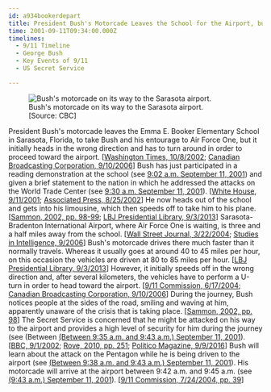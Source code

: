 ```yaml
---
id: a934bookerdepart
title: President Bush's Motorcade Leaves the School for the Airport, but Initially Heads in the Wrong Direction
time: 2001-09-11T09:34:00.000Z
timelines:
  - 9/11 Timeline
  - George Bush
  - Key Events of 9/11
  - US Secret Service

---
```


<figure class="image">
  <img alt="Bush's motorcade on its way to the Sarasota airport." src="https://i2.wp.com/cdn.historycommons.org/images/events/696_bush_motocade_to_sarasota_airport2050081722-9114-1.jpg" />
  <figcaption>Bush's motorcade on its way to the Sarasota airport.<br>[Source: CBC]</figcaption>
</figure>

President Bush's motorcade leaves the Emma E. Booker Elementary School in Sarasota, Florida, to take Bush and his entourage to Air Force One, but it initially heads in the wrong direction and has to turn around in order to proceed toward the airport. [[Washington Times, 10/8/2002][1]; [Canadian Broadcasting Corporation, 9/10/2006][2]] Bush has just participated in a reading demonstration at the school (see [9:02 a.m. September 11, 2001](/timeline/#a903danielsclass)) and given a brief statement to the nation in which he addressed the attacks on the World Trade Center (see [9:30 a.m. September 11, 2001](/timeline/#a929speech)). [[White House, 9/11/2001][3]; [Associated Press, 8/25/2002][4]] He now heads out of the school and gets into his limousine, which then speeds off to take him to his plane. [[Sammon, 2002, pp. 98-99][5]; [LBJ Presidential Library, 9/3/2013][6]] Sarasota-Bradenton International Airport, where Air Force One is waiting, is three and a half miles away from the school. [[Wall Street Journal, 3/22/2004][7]; [Studies in Intelligence, 9/2006][8]] Bush's motorcade drives there much faster than it normally travels. Whereas it usually goes at around 40 to 45 miles per hour, on this occasion the vehicles are driven at 80 to 85 miles per hour. [[LBJ Presidential Library, 9/3/2013][6]] However, it initially speeds off in the wrong direction and, after several kilometers, the vehicles have to perform a U-turn in order to head toward the airport. [[9/11 Commission, 6/17/2004][9]; [Canadian Broadcasting Corporation, 9/10/2006][2]] During the journey, Bush notices people at the sides of the road, smiling and waving at him, apparently unaware of the crisis that is taking place. [[Sammon, 2002, pp. 98][5]] The Secret Service is concerned that he might be attacked on his way to the airport and provides a high level of security for him during the journey (see (Between [(Between 9:35 a.m. and 9:43 a.m.) September 11, 2001](/timeline/#a935motorcadesecurity)). [[BBC, 9/1/2002][10]; [Rove, 2010, pp. 251][11]; [Politico Magazine, 9/9/2016][12]] Bush will learn about the attack on the Pentagon while he is being driven to the airport (see [(Between 9:38 a.m. and 9:43 a.m.) September 11, 2001](/timeline/#a938bushlearns)). His motorcade will arrive at the airport between 9:42 a.m. and 9:45 a.m. (see [(9:43 a.m.) September 11, 2001](/timeline/#a943motorcade)). [[9/11 Commission, 7/24/2004, pp. 39][13]]

[1]: https://web.archive.org/web/20030210062733/http://www.washtimes.com/national/20021008-21577384.htm
[2]: https://web.archive.org/web/20080218185945/http://www.cbc.ca/documentaries/secrethistory/timeline8.html
[3]: https://georgewbush-whitehouse.archives.gov/news/releases/2001/09/20010911.html
[4]: https://www.gainesville.com/news/20020825/florida-school-ponders-its-role-in-history-of-9-11
[5]: https://www.amazon.com/Fighting-Back-Terrorism-Inside-White/dp/0895261499
[6]: http://www.lbjlibrary.org/events/a-white-house-view-of-9-11
[7]: http://opprop911.no/wp-content/uploads/2010/08/9-11-Government-Inconsitencies.pdf
[8]: https://www.cia.gov/library/readingroom/docs/DOC_0001407035.pdf
[9]: https://www.9-11commission.gov/archive/hearing12/9-11Commission_Hearing_2004-06-17.htm
[10]: https://web.archive.org/web/20040701101430/http://www.mnet.co.za/CarteBlanche/Display/Display.asp?Id=2063
[11]: https://www.amazon.com/Courage-Consequence-Life-Conservative-Fight/dp/1439191050
[12]: https://www.politico.com/magazine/story/2016/09/were-the-only-plane-in-the-sky-214230
[13]: https://web.archive.org/web/20041020144854/http://www.decloah.com/mirrors/9-11/911_Report.txt
